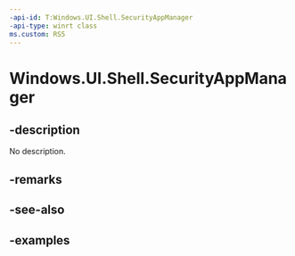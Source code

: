 ```yaml
---
-api-id: T:Windows.UI.Shell.SecurityAppManager
-api-type: winrt class
ms.custom: RS5
---
```


<!-- Class syntax.
public class SecurityAppManager 
-->

# Windows.UI.Shell.SecurityAppManager

## -description

No description.

## -remarks

## -see-also

## -examples


